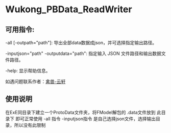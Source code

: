 # Wukong_PBData_ReadWriter

## 可用指令:

-all [-outpath="path"]: 导出全部data数据成json，并可选择指定输出路径。

-inputjson="path" -outputdata="path": 指定输入 JSON 文件路径和输出数据文件路径。

-help: 显示帮助信息。

如遇问题联系作者：[禽兽-云轩](https://space.bilibili.com/8729996)


## 使用说明
在ExE同目录下建立一个ProtoData文件夹，将FModel解包的 .data文件放到 此目录下
即可正常使用 -all 指令
-inputjson指令 是自己选择json文件，选择输出目录，所以没有此限制
